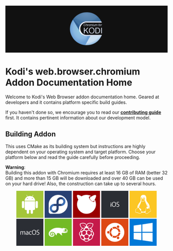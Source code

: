 ![Logo](resources/banner_slim.png)

# Kodi's web.browser.chromium Addon Documentation Home
Welcome to Kodi's Web Browser addon documentation home. Geared at developers and it contains platform specific build guides.

If you haven't done so, we encourage you to read our **[contributing guide](https://github.com/xbmc/xbmc/blob/master/docs/CONTRIBUTING.md)** first. It contains pertinent information about our development model.

## Building Addon
This uses CMake as its building system but instructions are highly dependent on your operating system and target platform. Choose your platform below and read the guide carefully before proceeding.

**Warning**:<br>Building this addon with Chromium requires at least 16 GB of RAM (better 32 GB) and more than 15 GB will be downloaded and over 40 GB can be used on your hard drive! Also, the construction can take up to several hours.

<p align="center">
  <a href="README.Android.md" title="Android"><img src="resources/android.svg" height="84"></a>
  <a href="README.Fedora.md" title="Fedora"><img src="resources/fedora.svg" height="84"></a>
  <a href="README.FreeBSD.md" title="FreeBSD"><img src="resources/freebsd.svg" height="84"></a>
  <a href="README.iOS.md" title="iOS"><img src="resources/ios.svg" height="84"></a>
  <a href="README.Linux.md" title="Linux"><img src="resources/linux.svg" height="84"></a>
  <a href="README.macOS.md" title="macOS"><img src="resources/macos.svg" height="84"></a>
  <a href="README.openSUSE.md" title="openSUSE"><img src="resources/opensuse.svg" height="84"></a>
  <a href="README.RaspberryPi.md" title="Raspberry Pi"><img src="resources/raspberrypi.svg" height="84"></a>
  <a href="README.Ubuntu.md" title="Ubuntu"><img src="resources/ubuntu.svg" height="84"></a>
  <a href="README.Windows.md" title="Windows"><img src="resources/windows.svg" height="84"></a>
</p>
